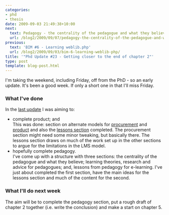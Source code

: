 ```yaml
---
categories:
- phd
- thesis
date: 2009-09-03 21:49:38+10:00
next:
  text: Pedagogy - the centrality of the pedagogue and what they believe
  url: /blog2/2009/09/07/pedagogy-the-centrality-of-the-pedagogue-and-what-they-believe/
previous:
  text: 'BIM #6 - Learning weblib.php'
  url: /blog2/2009/09/03/bim-6-learning-weblib-php/
title: '"Phd Update #23 - Getting closer to the end of chapter 2"'
type: post
template: blog-post.html
---
```

I'm taking the weekend, including Friday, off from the PhD - so an early update. It's been a good week. If only a short one in that I'll miss Friday.

### What I've done

In the [last update](/blog2/2009/08/28/phd-update-22-one-day-active-but-some-movement/) I was aiming to:

- complete product; and  
    This was done: section on alternate models for [procurement](/blog2/2009/08/31/procurement-and-software-alternate-models-for-e-learning/) and [product](/blog2/2009/08/31/product-models-lms-bob-and-alternatives/) and also the [lessons section](/blog2/2009/09/02/lessons-from-product-for-e-learning/) completed. The procurement section might need some minor tweaking, but basically there. The lessons section draws on much of the work set up in the other sections to argue for the limitations in the LMS model.
- hopefully complete pedagogy.  
    I've come up with a structure with three sections: the centrality of the pedagogue and what they believe; learning theories, research and advice for pedagogues; and, lessons from pedagogy for e-learning. I've just about completed the first section, have the main ideas for the lessons section and much of the content for the second.

### What I'll do next week

The aim will be to complete the pedagogy section, put a rough draft of chapter 2 together (i.e. write the conclusion) and make a start on chapter 5.